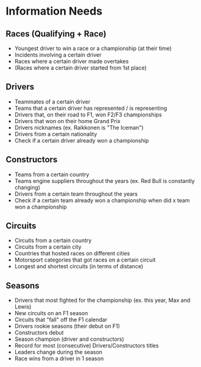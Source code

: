 # Information Needs

## Races (Qualifying + Race)
- Youngest driver to win a race or a championship (at their time)
- Incidents involving a certain driver
- Races where a certain driver made overtakes
- (Races where a certain driver started from 1st place)

## Drivers
- Teammates of a certain driver
- Teams that a certain driver has represented / is representing
- Drivers that, on their road to F1, won F2/F3 championships
- Drivers that won on their home Grand Prix
- Drivers nicknames (ex. Raikkonen is "The Iceman")
- Drivers from a certain nationality
- Check if a certain driver already won a championship

## Constructors
- Teams from a certain country
- Teams engine suppliers throughout the years (ex. Red Bull is constantly changing)
- Drivers from a certain team throughout the years
- Check if a certain team already won a championship
when did x team won a championship

## Circuits
- Circuits from a certain country
- Circuits from a certain city
- Countries that hosted races on different cities
- Motorsport categories that got races on a certain circuit
- Longest and shortest circuits (in terms of distance)

## Seasons
- Drivers that most fighted for the championship (ex. this year, Max and Lewis)
- New circuits on an F1 season
- Circuits that "fall" off the F1 calendar
- Drivers rookie seasons (their debut on F1)
- Constructors debut
- Season champion (driver and constructors)
- Record for most (consecutive) Drivers/Constructors titles
- Leaders change during the season
- Race wins from a driver in 1 season